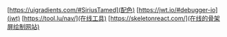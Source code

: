 [https://uigradients.com/#SiriusTamed](配色)
[https://jwt.io/#debugger-io](jwt)
[https://tool.lu/nav/](在线工具)
[https://skeletonreact.com/](在线的骨架屏绘制网站)
